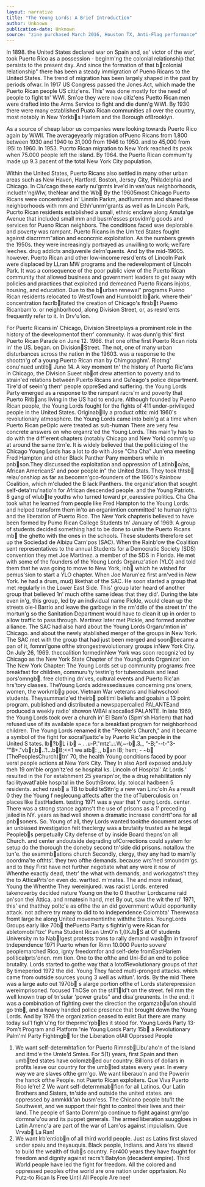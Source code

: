 ```yaml
---
layout: narrative
title: "The Young Lords: A Brief Introduction"
author: Unknown
publication-date: Unknown
source: "zine purchased March 2016, Houston TX, Anti-Flag performance"
---
```


In 1898. the United States declared war on Spain and, as' victor of the war', took Puerto Rico as a possession - beginm'ng the colonial relationship that persists to the present day. And since the formation of that bcolonial relationship" there has been a steady immigration of Pueno Ricans to the United States. The trend of migration has been largely shaped in the past by periods ofwar. In 1917 US Congress passed the Jones Act, which made the Puerto Rican people US citiz'ens. This' was done mostly for the need of people to fight tn' WWI. Sm'ce they were now citiz'ens Puetto Rican men were drafted into the Arms Service to fight and die dunn'g WWI. By 1930 there were many established Puato Rican communities all over the country, most notably in New Yorkbs Harlem and the Borough ofBrooklyn.

As a source of cheap labor us companies were looking towards Puerto Rico again by WWII. The averageyearly migration ofPueno Ricans from 1.800 between 1930 and 1940 to 31,000 from 1946 to 1950. and to 45,000 from l95l to 1960. In 1953. Pucrto Rican migration to New York reached its peak when 75.000 people left the island. By 1964. the Puerto Rican commum'ty made up 9.3 pacent of the total New York City population.

Within the United States, Puerto Ricans also settled in many other urban areas such as New Haven, Hartford. Boston, Jersey City, Philadelphia and Chicago. In Clu'cago these early nu'grmts lrve'd in van'ous neighborhoods, includtn'ngWlw, theNear
and the Wb By the 19605most Chicago Puerto Ricans were concentrated in' Linmln Parkm, andflummmm and shared these neighborhoods with mm and Ethh'unrm'grants as well as In Lincoln Park, Pucrto Rican residents established a small, ethnic enclave along Amuta'ge Avenue that included small mm and busrn'esses providm'g goods and services for Pueno Rican neighbors. The conditions faced wae deplorable and poverty was rampant. Puerto Ricans in the Um'ted States fought against discrrmm"ation and econcrnic exploitation. As the numbers grewin the 1950s. they were increasingly portrayed as unwilling to work; welfare leeches. drug addicts andjuvenile delrn'quents. And by the mid-19605. however. Puerto Rican and other low-income resrd'ents of Lincoln Park were displaced by LLran MW programs and the redevelopment of Lincoln Park. It was a consequence of the poor public view of the Puerto Rican community that allowed business and government leaders to get away with policies and practices that exploited and demeaned Puerto Ricans injobs, housing, and education. Due to the burban renewal" programs Pueno Rican residents relocated to WestTown and Humboldt lbark. where their' concentration facrlbitated the creation of Chicago's ftrsbt Puemo Ricanbam'o. or neighborhood, along Division Street, or, as resrd'ents frequently refer to it. In Drv'u'ion.

For Puertc Ricans in' Chicago, Division Streetplays a prominent role in the history of the developmentof therr' community. It was dunn'g this' first Puerto Rican Parade on June 12. 1966. that one ofthe first Puerto Rican riots in' the US. began. on DivisionStreet. The not, one of many urban disturbances across the nation in the 19603. was a response to the shoottn'g of a young Puerto Rican man by Chimgopghm'. Riotmg' conu'nued untilb June 14. A key moment tn' the history of Puerto Ric'ans in Chicago, the Division Sueet nbot drew attention to poverty and to strain'ed relations between Puerto Ricans and Gu'eago's police department.
Tire'd of seein'g therr' people oppre$ed and suffering. the Young Lords Party emerged as a response to the rampant racrs'm and poverty that Puerto Ritbans living in the US had to endure. Although founded by Pueno Rican people, the Young Lords fought for the fights of 411 under-privileged people in the United States. Originablly a product oftlx: mid 1960's revolutionary atmosphere. the Young Lords came into bein'g at a time when Puerto Rican peOplc were treated as sub-human
There are very few concrete answers on who organrz'ed the Young Lords. This main'ly has to do with the diff'erent chapters (notably Chicago and New York) comm'g up at around the same ttrn'e. It is widely believed that the politicizing of the Chicago Young Lords has a lot to do with Jose "Cha Cha" Jun'ena meeting Fred Hampton and other Black Panther Pany members while in pnbson.They discussed the exploitation and oppression of Latinbo/as, African AmericanS' and poor people in" the United Stats. They took thtsb relau'onshiop as far as becomrn'gco-founders of the 1960's Rainbow Coalition, which m'cluded the B lack Panthers. the organiz'ation that sought self-deta'rru'natio'n for African descended people. and the Young Patriots. 8 gang of wlubte youths who turned toward pr_oaressive politics. Cha Cha took what he learned from people like Fred Hampton to the Young Lords. and helped transform them in'to an organimtion committed' to human rights and the liberation of Puerto Rico.
The New York chapteris believed to have been formed by Pumo Rican College Students tn' January of 1969. A group of students decided something had to be done to unite the Puerto Ricans mb the ghetto with the ones in the schools. These students therefore set up the Sociedad de Albizu Carn'pos (SAC). When the Rainb'ow the Coalition sent representatives to the annual Students for a Democratic Society (SDS) convention they met Joe Martinez. a member of the SDS in Florida. He met with some of the founders of the Young Lords Orgaruz'ation (YLO) and told them that he was going to move to New York, inb which he wished for pemus'sion to start a YLO chapter.
When Joe Marun'ez first arn'ved in New York. he had a drum, mud) likethat of the SAC. He soon started a group that met regularly in the Lower East Side. This' group later heard of another group that believed 1n' much ofthe same ideas that they did'. During the late even in'g, this group, led by an individual name Pickle, would clean up the streets ole-l Barrio and leave the garbage in the rm'ddle of the street tn' the mortun'g so the Sanitation Department would have to clean it up in order to allow traffic to pass through. Martinez later met Pickle, and formed another alliance. The SAC had also hard about the Young Lords Orgaru'mtion in' Chicago. and about the newly atablished merger of the groups in New York. The SAC met with the group that had just been merged and soonbecame a pan of it, fomnn'gone ofthe strongestrevolutionary groups inNew York City. On July 26, 1969. thecoalition formedinNew York was soon recogniz'ed by Chicago as the New York State Chapter of the YoungLords Organizat'ion.
The New York Chapter:
The Young Lords set up community programs: free breakfast for children, commuru'ty testin'g for tuberculosis and lead pors'omngb. free clothing dn'ves, cultural events and Puerto Ric'an hrs'tory classes.
TheYoung Lords addressedissues concerning pns'oners, women, the workmbg poor. Vietnam War veterans and hiahvschool students. Theysummariz'ed theirb politiml beliefs and goalsin a 13 point program. published and distributed a newspapercalled PALANTEand produced a weekly radio' showon WBAI alsocalled PALANTE.
In late 1969, the Young Lords took over a church in' El Bam'o (Spm'sh Harlem) that had refused use of its available space for a breakfast program for neighborhood children. The Young Lords renamed it the "People's Church," and it became a symbol of the fight for socral'justtc'e by Puerto Ric'an people in the United S tates.
lb?bL i b ~ . .u-P."mtz'..:.W,~-b.3._ "-B;"--t-"3-""B+."vbr,b..'!...bB;<<1 we
atb: ,, ban IB; hem; \- ~b
(ThePeoplesChurch)tn' 70, the health
Young
conditions
faced
by poor veral people actions
at New
York
City. They In also
April
exposed
andJuly theh 19
om'ble
organ'tz'ed
se
hospital
ks.
Lincoln of Hospital'
At
Lords
'
resulted
in the For estabhment
25 yearspn'or,
the a
drug rehabilitation
nly facilityavatl'able
hospital
in the SouthBronx.
ldy.
tolocal
hadbeen
5
residents.
ached rzeb a TB to build
teSttn'g
a new van Linc'oln As a result
0 they the Young f neglecung
affects
after the
the
ofTuberculosis
on ' places like
EastHadem. testing
1971 was a year that Y oung Lords.
center.
There
was a
strong
stance agatns't
the use of prisons
as a
1' preceding jailed
in NY. years
as had well shown
a dramatic
increase
condrtt"ons
for all pnbsoners.
So.
Young of all, they Lords
wanted tookthe document arses of an unbiased
investigation felt theclergy
was a brutality trusted as he legal Peoplebs
perpetually
City defense of by inside Board thepns'on all Church.
and center andoutside degrading
ofCorrections could system for setup
do the thorough the doneby second tn'side did prisons.
notallow the tun'e. the exammbations church
Secondly, clergy, they any had to mam'ly
ooordma'te
ofthts'. they two ofthe demands. because wrs'hed smoundm'gs.
and
to they
First
have
not further negotiate what any were it
now of Whenthe exactly dead, thetr' the what with demands, and workagatns't they the to AtticaPrts'on
even do. wartted. m'mates. The and more instead, Young
the Whenthe They wereinjured. was racist Lords. entered
takenoverby decided nature Young on the to 0
theother Lordscame raid pn'son thei Attica. and nrnatesin hand,
met By out, saw the wit
the rd' 1971, this' end thatthey poltc'e as ofthe the an did government
w0uld opportunity attack. not adhere try many to
did to
to
independence Colombta'
Therewasa fromt
large he along United movementinthe withthe States. YoungLords Groups early like 70b
thePuerto Party s fightin'g were Rican for abletomobil'tzc' Puma
Student
Rican
UmO'n 1,(IXJbS at
Of
students
University
m to Nablgest protests trons to rally demand wasbtn in favorof tndependence 1971 Puerto when for Rimn 10.000 Puerto sovere'
peoplemarched Rico, ignty freedomfor and self-dete
fromEastHariem politicalprts'onen. mm
tion. One to the ofthe
and Uni-Ed
an
end to police brutality.
Lords started to gothe way that a lotofRevolutionary
groups of that By timeperiod 1972 the did. Young
They faced multi-pronged
attacks. which came from outside sources young 3 well as witlun'. lords. By the mid There was a large auto
out 1970b s alarge portion ofthe of Lords staterepression wereimprisoned. focused
ThOSe on the
stll'lld't on the street. fell mm the well known trap of tn'sular 'power grabs" and disa'greunents. In the end. it was a combination of fighting over the direction the orgamzabu'on should go tnb, and a heavy handed police presence that brought down the Young Lords. And by 1976 the organization ceased to exist But there are many today sul'l figh'u'ng for theprmc'rpbles it stood for.
Young Lords Party 13-Pom't Program and Platform
'nie Young Lords Party 15b a Revolutionary Palm'ml Party Fightmgb for the Liberation ofAll Opprssed People
1. We want self-determhtafion for Puerto RimnsbLibu'aho'n of the Island and itmd'e the Umte'd Smtes. For 5(1) years, first Spain and then umbted states have oolomzbed our country. Billions of dollars in profits leave our country for the umbted states every year. In every way we are slaves ofthe grm'go. We want liberauo'n and the Powerin the hanck ofthe People. not Puerto Rican exploiters.
Que Viva Puerto Rico le're!
Z We want self-determmabfion for all Latinos.
Our Latin Brothers and Sisters, tn'side and outside the united states. are oppressed by ammkkk'an busm'ess. The Chicano people btu'lt the Southwest, and we support their fight to control their lives and their land. The people of Santo Domrn'go continue to fight against grm'go dormna'u'ou and its puppet generals. The armed liberation suuggloes in Latin Amenc'a are part of the war of Lam'os against impuialism.
Que Vrvab La Ran!
3. We want lrb'entiobn of all third world people. Just as Latins first slaved under spaiu and theyauquis. Black people, Indians. and Asra'ns slaved to build the wealth of tlubs country. For400 years they have fought for freedom and dignity against racrs't Babylon (decadent empire). Third World people have led the fight for freedom. All the colored and oppressed peoples ofthe world are one nation under opprtssion.
No Putz-to Rican Is Free Until All People Are nee!
